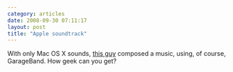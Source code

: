 ```yaml
---
category: articles
date: 2008-09-30 07:11:17
layout: post
title: "Apple soundtrack"
---
```


<p>With only Mac OS X sounds, <a href="http://www.thecleverest.com/videos/343">this guy</a> composed a music, using, of course, GarageBand. How geek can you get?</p><iframe title="Apple soundtrack" width="480" height="300" data-src="//www.youtube.com/embed/RAKXTvyYSfc" frameborder="0" allowfullscreen></iframe>
